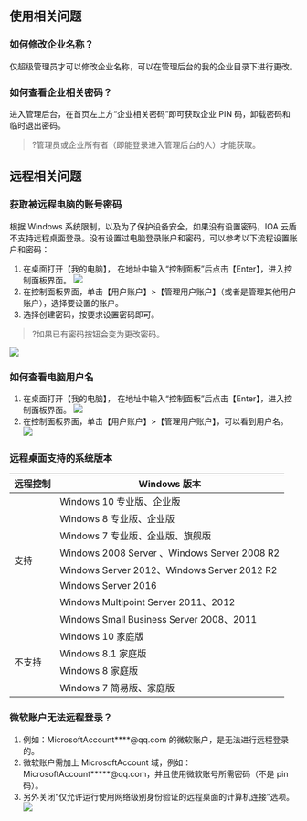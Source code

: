 ## 使用相关问题
### 如何修改企业名称？
仅超级管理员才可以修改企业名称，可以在管理后台的我的企业目录下进行更改。

### 如何查看企业相关密码？
进入管理后台，在首页左上方“企业相关密码”即可获取企业 PIN 码，卸载密码和临时退出密码。
>?管理员或企业所有者（即能登录进入管理后台的人）才能获取。

## 远程相关问题
### 获取被远程电脑的账号密码
根据 Windows 系统限制，以及为了保护设备安全，如果没有设置密码，IOA 云盾不支持远程桌面登录。没有设置过电脑登录账户和密码，可以参考以下流程设置账户和密码：
1. 在桌面打开【我的电脑】， 在地址中输入“控制面板”后点击【Enter】，进入控制面板界面。
![](https://main.qcloudimg.com/raw/b1ba3e3e4d5cd7a7a83c99b4b2d678d0.png)
2. 在控制面板界面，单击【用户账户】>【管理用户账户】（或者是管理其他用户账户），选择要设置的账户。
2. 选择创建密码，按要求设置密码即可。
>?如果已有密码按钮会变为更改密码。
>
![](https://main.qcloudimg.com/raw/7034b1e553d25884dfb8f4e754a581d2.png)

### 如何查看电脑用户名
1. 在桌面打开【我的电脑】， 在地址中输入“控制面板”后点击【Enter】，进入控制面板界面。
![](https://main.qcloudimg.com/raw/b1ba3e3e4d5cd7a7a83c99b4b2d678d0.png)
2. 在控制面板界面，单击【用户账户】>【管理用户账户】，可以看到用户名。
![](https://main.qcloudimg.com/raw/84ea107debdfc045d4d2ed5d2d2e5b5f.png)

### 远程桌面支持的系统版本
<table>
<thead>
<tr>
<th>远程控制</th>
<th>Windows 版本</th>
</tr>
</thead>
<tbody><tr>
<td  rowspan=8 >支持</td>
<td>Windows 10 专业版、企业版</td>
</tr>
<tr>
 <td>Windows 8 专业版、企业版</td>
</tr>
<tr>
 <td>Windows 7 专业版、企业版、旗舰版</td>
</tr>
<tr>
 <td>Windows 2008 Server  、Windows Server 2008 R2</td>
</tr>
<tr>
 <td>Windows Server 2012、Windows Server 2012 R2</td>
</tr>
<tr>
 <td>Windows Server 2016</td>
</tr>
<tr>
 <td>Windows Multipoint Server 2011、2012</td>
</tr>
<tr>
 <td>Windows Small Business Server 2008、2011</td>
</tr>
<tr>
<td  rowspan=4>不支持</td>
<td>Windows 10 家庭版</td>
</tr>
<tr>
 <td>Windows 8.1 家庭版</td>
</tr>
<tr>
 <td>Windows 8 家庭版</td>
</tr>
<tr>
 <td>Windows 7 简易版、家庭版</td>
</tr>
</tbody></table>

### 微软账户无法远程登录？
1. 例如：MicrosoftAccount\****@qq.com 的微软账户，是无法进行远程登录的。
2. 微软账户需加上 MicrosoftAccount 域，例如：MicrosoftAccount\*****@qq.com，并且使用微软账号所需密码（不是 pin 码）。
3. 另外关闭“仅允许运行使用网络级别身份验证的远程桌面的计算机连接”选项。
![](https://main.qcloudimg.com/raw/810e72cf86529dd3ddf255aa745b9e98.png)
